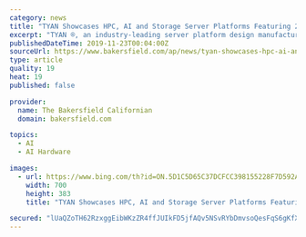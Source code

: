 ```yaml
---
category: news
title: "TYAN Showcases HPC, AI and Storage Server Platforms Featuring 2nd Gen Intel® Xeon® Scalable Processors at SC19"
excerpt: "TYAN ®, an industry-leading server platform design manufacturer and a subsidiary of MiTAC Computing Technology Corporation, exhibits a broad selection of HPC, AI, storage and cloud ... FT83-B7119 features high CPU-to-GPU bandwidth for various parallel ..."
publishedDateTime: 2019-11-23T00:04:00Z
sourceUrl: https://www.bakersfield.com/ap/news/tyan-showcases-hpc-ai-and-storage-server-platforms-featuring-nd/article_1df52861-d2c5-5354-9e5e-2a14c6664b15.html
type: article
quality: 19
heat: 19
published: false

provider:
  name: The Bakersfield Californian
  domain: bakersfield.com

topics:
  - AI
  - AI Hardware

images:
  - url: https://www.bing.com/th?id=ON.5D1C5D65C37DCFCC398155228F7D592A
    width: 700
    height: 383
    title: "TYAN Showcases HPC, AI and Storage Server Platforms Featuring 2nd Gen Intel® Xeon® Scalable Processors at SC19"

secured: "lUaQZoTH62RzxggEibWKzZR4ffJUIkFD5jfAQv5NSvRYbDmvsoQesFqS6gKfXXeauldrRBJTnAw0TbnXNXKy+QZ7kfEpmRrZCxBuneInknlZTnIm4pL3pVL0UlYxMNhOtKONBHSMYO1ZlQ7RiDukAZtAwHl/p9tQcIVjlV8gTwcddAwfU9bHNWycjlcwxDMeZgRD9pCXvQzm5o3sdpU5VV4p3UGF1yLeiwzWfqdDAOaHB00MX0fMV+SUNJuIggUoaS5H9wY3E3biIJ7QhrD3fg==;QGTmPyangcGCgDIYxEhI/Q=="
---
```


